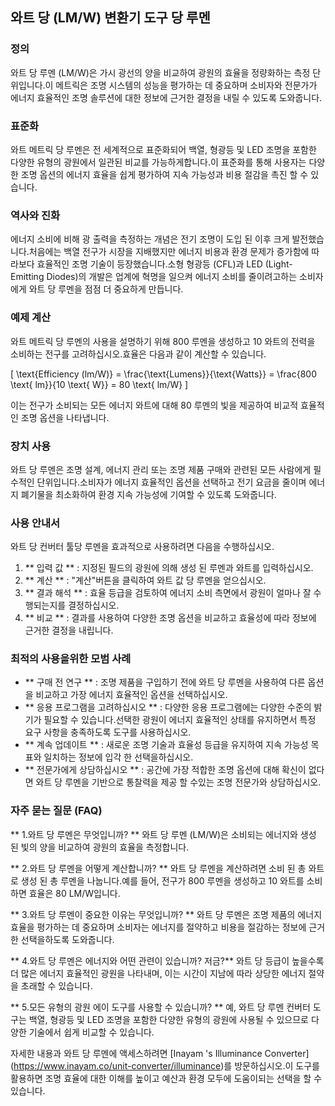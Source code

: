 ## 와트 당 (LM/W) 변환기 도구 당 루멘

### 정의
와트 당 루멘 (LM/W)은 가시 광선의 양을 비교하여 광원의 효율을 정량화하는 측정 단위입니다.이 메트릭은 조명 시스템의 성능을 평가하는 데 중요하며 소비자와 전문가가 에너지 효율적인 조명 솔루션에 대한 정보에 근거한 결정을 내릴 수 있도록 도와줍니다.

### 표준화
와트 메트릭 당 루멘은 전 세계적으로 표준화되어 백열, 형광등 및 LED 조명을 포함한 다양한 유형의 광원에서 일관된 비교를 가능하게합니다.이 표준화를 통해 사용자는 다양한 조명 옵션의 에너지 효율을 쉽게 평가하여 지속 가능성과 비용 절감을 촉진 할 수 있습니다.

### 역사와 진화
에너지 소비에 비해 광 출력을 측정하는 개념은 전기 조명이 도입 된 이후 크게 발전했습니다.처음에는 백열 전구가 시장을 지배했지만 에너지 비용과 환경 문제가 증가함에 따라보다 효율적인 조명 기술이 등장했습니다.소형 형광등 (CFL)과 LED (Light-Emitting Diodes)의 개발은 업계에 혁명을 일으켜 에너지 소비를 줄이려고하는 소비자에게 와트 당 루멘을 점점 더 중요하게 만듭니다.

### 예제 계산
와트 메트릭 당 루멘의 사용을 설명하기 위해 800 루멘을 생성하고 10 와트의 전력을 소비하는 전구를 고려하십시오.효율은 다음과 같이 계산할 수 있습니다.

\[ \text{Efficiency (lm/W)} = \frac{\text{Lumens}}{\text{Watts}} = \frac{800 \text{ lm}}{10 \text{ W}} = 80 \text{ lm/W} \]

이는 전구가 소비되는 모든 에너지 와트에 대해 80 루멘의 빛을 제공하여 비교적 효율적인 조명 옵션을 나타냅니다.

### 장치 사용
와트 당 루멘은 조명 설계, 에너지 관리 또는 조명 제품 구매와 관련된 모든 사람에게 필수적인 단위입니다.소비자가 에너지 효율적인 옵션을 선택하고 전기 요금을 줄이며 에너지 폐기물을 최소화하여 환경 지속 가능성에 기여할 수 있도록 도와줍니다.

### 사용 안내서
와트 당 컨버터 툴당 루멘을 효과적으로 사용하려면 다음을 수행하십시오.

1. ** 입력 값 ** : 지정된 필드의 광원에 의해 생성 된 루멘과 와트를 입력하십시오.
2. ** 계산 ** : "계산"버튼을 클릭하여 와트 값 당 루멘을 얻으십시오.
3. ** 결과 해석 ** : 효율 등급을 검토하여 에너지 소비 측면에서 광원이 얼마나 잘 수행되는지를 결정하십시오.
4. ** 비교 ** : 결과를 사용하여 다양한 조명 옵션을 비교하고 효율성에 따라 정보에 근거한 결정을 내립니다.

### 최적의 사용을위한 모범 사례
- ** 구매 전 연구 ** : 조명 제품을 구입하기 전에 와트 당 루멘을 사용하여 다른 옵션을 비교하고 가장 에너지 효율적인 옵션을 선택하십시오.
- ** 응용 프로그램을 고려하십시오 ** : 다양한 응용 프로그램에는 다양한 수준의 밝기가 필요할 수 있습니다.선택한 광원이 에너지 효율적인 상태를 유지하면서 특정 요구 사항을 충족하도록 도구를 사용하십시오.
- ** 계속 업데이트 ** : 새로운 조명 기술과 효율성 등급을 유지하여 지속 가능성 목표와 일치하는 정보에 입각 한 선택을하십시오.
- ** 전문가에게 상담하십시오 ** : 공간에 가장 적합한 조명 옵션에 대해 확신이 없다면 와트 당 루멘을 기반으로 통찰력을 제공 할 수있는 조명 전문가와 상담하십시오.

### 자주 묻는 질문 (FAQ)

** 1.와트 당 루멘은 무엇입니까? **
와트 당 루멘 (LM/W)은 소비되는 에너지와 생성 된 빛의 양을 비교하여 광원의 효율을 측정합니다.

** 2.와트 당 루멘을 어떻게 계산합니까? **
와트 당 루멘을 계산하려면 소비 된 총 와트로 생성 된 총 루멘을 나눕니다.예를 들어, 전구가 800 루멘을 생성하고 10 와트를 소비하면 효율은 80 LM/W입니다.

** 3.와트 당 루멘이 중요한 이유는 무엇입니까? **
와트 당 루멘은 조명 제품의 에너지 효율을 평가하는 데 중요하며 소비자는 에너지를 절약하고 비용을 절감하는 정보에 근거한 선택을하도록 도와줍니다.

** 4.와트 당 루멘은 에너지와 어떤 관련이 있습니까? 저금?**
와트 당 등급이 높을수록 더 많은 에너지 효율적인 광원을 나타내며, 이는 시간이 지남에 따라 상당한 에너지 절약을 초래할 수 있습니다.

** 5.모든 유형의 광원 에이 도구를 사용할 수 있습니까? **
예, 와트 당 루멘 컨버터 도구는 백열, 형광등 및 LED 조명을 포함한 다양한 유형의 광원에 사용될 수 있으므로 다양한 기술에서 쉽게 비교할 수 있습니다.

자세한 내용과 와트 당 루멘에 액세스하려면 [Inayam 's Illuminance Converter] (https://www.inayam.co/unit-converter/illuminance)를 방문하십시오.이 도구를 활용하면 조명 효율에 대한 이해를 높이고 예산과 환경 모두에 도움이되는 선택을 할 수 있습니다.
